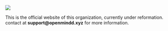 <img src="https://raw.githubusercontent.com/open-mindd/open-mindd.github.io//master/src/cover.png?sanitize=true&raw=true" /><br />


This is the official website of this organization, currently under reformation.
contact at __support@openmindd.xyz__ for more information.
